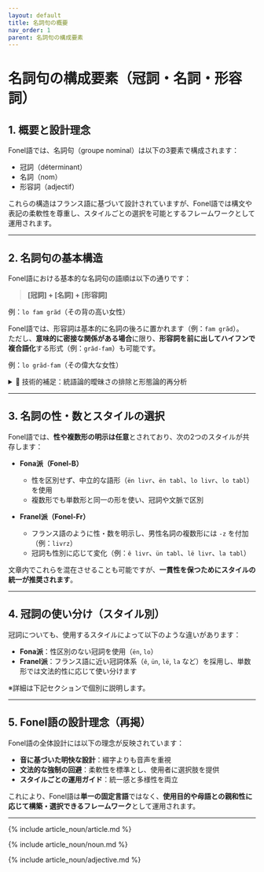 ```yaml
---
layout: default
title: 名詞句の概要
nav_order: 1
parent: 名詞句の構成要素
---
```


# 名詞句の構成要素（冠詞・名詞・形容詞）

## 1. 概要と設計理念

Fonel語では、名詞句（groupe nominal）は以下の3要素で構成されます：

- 冠詞（déterminant）  
- 名詞（nom）  
- 形容詞（adjectif）

これらの構造はフランス語に基づいて設計されていますが、Fonel語では構文や表記の柔軟性を尊重し、スタイルごとの選択を可能とするフレームワークとして運用されます。

---

## 2. 名詞句の基本構造

Fonel語における基本的な名詞句の語順は以下の通りです：

> **[冠詞] + [名詞] + [形容詞]**

例：`lo fam grãd`（その背の高い女性）

Fonel語では、形容詞は基本的に名詞の後ろに置かれます（例：`fam grãd`）。  
ただし、**意味的に密接な関係がある場合**に限り、**形容詞を前に出してハイフンで複合語化**する形式（例：`grãd-fam`）も可能です。

例：`lo grãd-fam`（その偉大な女性）

<details>
<summary>📌 技術的補足：統語論的曖昧さの排除と形態論的再分析</summary>

<p>
このような <strong>前置＋複合語化</strong> された語（例：<code>grãd-fam</code>）は、本来は統語的に表現される修飾構造（形容詞が名詞を修飾する句構造）を、<strong>語形成の一部として形態論的に処理する</strong>という設計方針に基づいています。
</p>

<p>
Fonel語ではこの形式を通じて、<strong>形容詞の前置・後置の選択によって生じる統語論的な不規則性や意味の曖昧さを排除</strong>し、語順と意味の対応関係を明確にしています。
</p>

<p>
この手法は、文の構造（統語論）に依存する自由度を最小限に抑え、<strong>文法の規則性・予測可能性・処理の機械化可能性</strong>を高めることを目的としています。
</p>

<hr>

<p>
特にこの設計は、<strong>フランス語に見られる形容詞の語順の揺れ</strong>への明確な対応でもあります。たとえば：
</p>

<ul>
  <li><code>une grande femme</code>（[形]＋[名]）＝「背の高い女性」</li>
  <li><code>une femme grande</code>（[名]＋[形]）＝「偉大な女性」<sup><a href="#fn1">[1]</a></sup></li>
</ul>

<p>
Fonel語ではこうした解釈の揺れを許さず、前置修飾は常に <strong>語形成＝複合語化（<code>gran-fem</code>）</strong> として扱い、意味の一体性と構造の安定性を確保しています。
</p>


<p id="fn1"><strong>[1]</strong> フランス語において形容詞の位置による意味の違いは語彙や文脈に依存するが、「grande femme」＝「背の高い女性」、「femme grande」＝「偉大な女性」といった対比は、学習者向け文法書で典型例として紹介される。</p>

</details>


---

## 3. 名詞の性・数とスタイルの選択

Fonel語では、**性や複数形の明示は任意**とされており、次の2つのスタイルが共存します：

- **Fona派（Fonel-B）**  
  - 性を区別せず、中立的な語形（`ën livr`、`ën tabl`、`lo livr`、`lo tabl`）を使用  
  - 複数形でも単数形と同一の形を使い、冠詞や文脈で区別  

- **Franel派（Fonel-Fr）**  
  - フランス語のように性・数を明示し、男性名詞の複数形には `-z` を付加（例：`livrz`）  
  - 冠詞も性別に応じて変化（例：`ê livr`、`ün tabl`、`lë livr`、`la tabl`）

文章内でこれらを混在させることも可能ですが、**一貫性を保つためにスタイルの統一が推奨されます**。

---

## 4. 冠詞の使い分け（スタイル別）

冠詞についても、使用するスタイルによって以下のような違いがあります：

- **Fona派**：性区別のない冠詞を使用（`ën`, `lo`）
- **Franel派**：フランス語に近い冠詞体系（`ê`, `ün`, `lë`, `la` など）を採用し、単数形では文法的性に応じて使い分けます

※詳細は下記セクションで個別に説明します。

---

## 5. Fonel語の設計理念（再掲）

Fonel語の全体設計には以下の理念が反映されています：

- **音に基づいた明快な設計**：綴字よりも音声を重視  
- **文法的な強制の回避**：柔軟性を標準とし、使用者に選択肢を提供  
- **スタイルごとの運用ガイド**：統一感と多様性を両立

これにより、Fonel語は**単一の固定言語**ではなく、**使用目的や母語との親和性に応じて構築・選択できるフレームワーク**として運用されます。

---

{% include article_noun/article.md %}

{% include article_noun/noun.md %}

{% include article_noun/adjective.md %}
